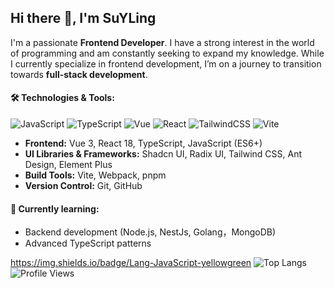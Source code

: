 ## Hi there 👋, I'm SuYLing
I'm a passionate **Frontend Developer**. I have a strong interest in the world of programming and am constantly seeking to expand my knowledge. While I currently specialize in frontend development, I’m on a journey to transition towards **full-stack development**.

#### 🛠️ Technologies & Tools:
![JavaScript](https://img.shields.io/badge/JavaScript-F7DF1E?style=flat&logo=javascript&logoColor=black)
![TypeScript](https://img.shields.io/badge/TypeScript-3178C6?style=flat&logo=typescript&logoColor=white)
![Vue](https://img.shields.io/badge/Vue-4FC08D?style=flat&logo=vue.js&logoColor=white)
![React](https://img.shields.io/badge/React-61DAFB?style=flat&logo=react&logoColor=black)
![TailwindCSS](https://img.shields.io/badge/TailwindCSS-06B6D4?style=flat&logo=tailwindcss&logoColor=white)
![Vite](https://img.shields.io/badge/Vite-646CFF?style=flat&logo=vite&logoColor=white)
- **Frontend:** Vue 3, React 18, TypeScript, JavaScript (ES6+)
- **UI Libraries & Frameworks:** Shadcn UI, Radix UI, Tailwind CSS, Ant Design, Element Plus
- **Build Tools:** Vite, Webpack, pnpm
- **Version Control:** Git, GitHub

#### 🌱 Currently learning:
- Backend development (Node.js, NestJs, Golang，MongoDB)
- Advanced TypeScript patterns
<!--
![Anurag's GitHub stats](https://github-readme-stats.vercel.app/api?username=SuYLing)

![Ashutosh's github activity graph](https://github-readme-activity-graph.vercel.app/graph?username=SuYLing)
![GitHub Streak](https://streak-stats.demolab.com/?user=SuYLing)
![SuYLing's github activity graph](https://raw.githubusercontent.com/SuYLing/SuYLing/output/github-contribution-grid-snake.svg)
-->
https://img.shields.io/badge/Lang-JavaScript-yellowgreen
![Top Langs](https://github-readme-stats.vercel.app/api/top-langs/?username=SuYLing)
![Profile Views](https://komarev.com/ghpvc/?username=SuYLing&color=blue)
